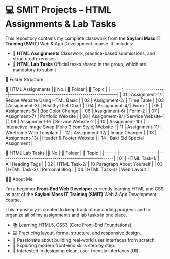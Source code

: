 # 💻 SMIT Projects – HTML Assignments & Lab Tasks

This repository contains my complete classwork from the **Saylani Mass IT Training (SMIT)** Web & App Development course. It includes:

- 📝 **HTML Assignments** Classwork, practice-based submissions, and structured exercises
- 🔧 **HTML Lab Tasks** Official tasks shared in the group, which are mandatory to submit
  
 📁 Folder Structure
 
 📝 HTML Assignments
 |🔢 No.|  📁 Folder         | 📌 Topic                                            |
 |------:|--------------------|-----------------------------------------------------|
 | 01    | Assignment-1/       | Recipe Website Using HTML Basic                    |
 | 02    | Assignment-2/       | Time Table                                         |
 | 03    | Assignment-3/       | Healthy Diet Chart                                 |
 | 04    | Assignment-4/       | Form-1                                             |
 | 05    | Assignment-5/       | Box Color Change                                   |
 | 06    | Assignment-6/       | Form-2                                             |
 | 07    | Assignment-7/       | Portfolio Website                                  |
 | 08    | Assignment-8/       | Service Website-1                                  |
 | 09    | Assignment-9/       | Service Website-2                                  |
 | 10    | Assignment-10/      | Interactive Image Swap (Folio 3.com Style) Website |
 | 11    | Assignment-11/      | Wireframe Web Template                             |
 | 12    | Assignment-12/      | Image Changer                                      |
 | 13    | Assignment-13/      | Header & Footer Website                            |
 | 14    | Bakr Eid Special Assignment                                              |

🔧 HTML Lab Tasks
 |🔢 No.|  📁 Folder        | 📌 Topic                                              |
 |------:|-------------------|-------------------------------------------------------|
 | 01    | HTML Task-1/      | All Heading Tags                                      |
 | 02    | HTML Task-2/      | 10 Paragraph About Yourself                           |
 | 03    | HTML Task-3/      | Personal Blog                                         |
 | 04    | HTML Task-4/      | Web Layout                                            |

👩‍💻 About Me

I'm a beginner **Front-End Web Developer** currently learning HTML and CSS as part of the **Saylani Mass IT Training (SMIT)** Web & App Development course.

This repository is created to keep track of my coding progress and to organize all of my assignments and lab tasks in one place.

- 📚 Learning HTML5, CSS3 (Core Front-End Foundations).  
- 💻 Practicing layout, forms, structure, and responsive design.  
- 🧠 Passionate about building real-world user interfaces from scratch.  
- 🌱 Exploring modern front-end skills step by step.
- 🎨 Interested in designing clean, user-friendly interfaces (UI).

